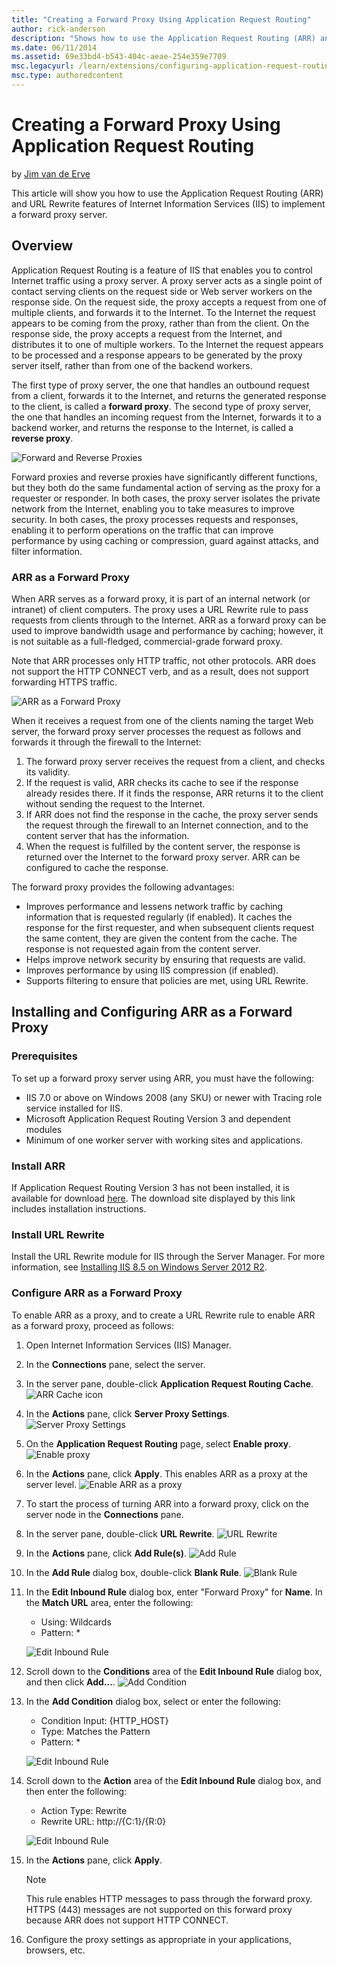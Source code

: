 ```yaml
---
title: "Creating a Forward Proxy Using Application Request Routing"
author: rick-anderson
description: "Shows how to use the Application Request Routing (ARR) and URL Rewrite features of Internet Information Services (IIS) to implement a forward proxy server."
ms.date: 06/11/2014
ms.assetid: 69e33bd4-b543-404c-aeae-254e359e7709
msc.legacyurl: /learn/extensions/configuring-application-request-routing-arr/creating-a-forward-proxy-using-application-request-routing
msc.type: authoredcontent
---
```

# Creating a Forward Proxy Using Application Request Routing

by [Jim van de Erve](https://twitter.com/jimvde)

This article will show you how to use the Application Request Routing (ARR) and URL Rewrite features of Internet Information Services (IIS) to implement a forward proxy server.

## Overview

Application Request Routing is a feature of IIS that enables you to control Internet traffic using a proxy server. A proxy server acts as a single point of contact serving clients on the request side or Web server workers on the response side. On the request side, the proxy accepts a request from one of multiple clients, and forwards it to the Internet. To the Internet the request appears to be coming from the proxy, rather than from the client. On the response side, the proxy accepts a request from the Internet, and distributes it to one of multiple workers. To the Internet the request appears to be processed and a response appears to be generated by the proxy server itself, rather than from one of the backend workers.

The first type of proxy server, the one that handles an outbound request from a client, forwards it to the Internet, and returns the generated response to the client, is called a **forward proxy**. The second type of proxy server, the one that handles an incoming request from the Internet, forwards it to a backend worker, and returns the response to the Internet, is called a **reverse proxy**.

![Forward and Reverse Proxies](creating-a-forward-proxy-using-application-request-routing/_static/image1.jpg)

Forward proxies and reverse proxies have significantly different functions, but they both do the same fundamental action of serving as the proxy for a requester or responder. In both cases, the proxy server isolates the private network from the Internet, enabling you to take measures to improve security. In both cases, the proxy processes requests and responses, enabling it to perform operations on the traffic that can improve performance by using caching or compression, guard against attacks, and filter information.

### ARR as a Forward Proxy

When ARR serves as a forward proxy, it is part of an internal network (or intranet) of client computers. The proxy uses a URL Rewrite rule to pass requests from clients through to the Internet. ARR as a forward proxy can be used to improve bandwidth usage and performance by caching; however, it is not suitable as a full-fledged, commercial-grade forward proxy.

Note that ARR processes only HTTP traffic, not other protocols. ARR does not support the HTTP CONNECT verb, and as a result, does not support forwarding HTTPS traffic.

![ARR as a Forward Proxy](creating-a-forward-proxy-using-application-request-routing/_static/image2.jpg)

When it receives a request from one of the clients naming the target Web server, the forward proxy server processes the request as follows and forwards it through the firewall to the Internet:

1. The forward proxy server receives the request from a client, and checks its validity.
2. If the request is valid, ARR checks its cache to see if the response already resides there. If it finds the response, ARR returns it to the client without sending the request to the Internet.
3. If ARR does not find the response in the cache, the proxy server sends the request through the firewall to an Internet connection, and to the content server that has the information.
4. When the request is fulfilled by the content server, the response is returned over the Internet to the forward proxy server. ARR can be configured to cache the response.

The forward proxy provides the following advantages:

- Improves performance and lessens network traffic by caching information that is requested regularly (if enabled). It caches the response for the first requester, and when subsequent clients request the same content, they are given the content from the cache. The response is not requested again from the content server.
- Helps improve network security by ensuring that requests are valid.
- Improves performance by using IIS compression (if enabled).
- Supports filtering to ensure that policies are met, using URL Rewrite.

## Installing and Configuring ARR as a Forward Proxy

### Prerequisites

To set up a forward proxy server using ARR, you must have the following:

- IIS 7.0 or above on Windows 2008 (any SKU) or newer with Tracing role service installed for IIS.
- Microsoft Application Request Routing Version 3 and dependent modules
- Minimum of one worker server with working sites and applications.

### Install ARR

If Application Request Routing Version 3 has not been installed, it is available for download [here](https://www.microsoft.com/download/details.aspx?id=39715). The download site displayed by this link includes installation instructions.

### Install URL Rewrite

Install the URL Rewrite module for IIS through the Server Manager. For more information, see [Installing IIS 8.5 on Windows Server 2012 R2](../../install/installing-iis-85/installing-iis-85-on-windows-server-2012-r2.md). 

### Configure ARR as a Forward Proxy

To enable ARR as a proxy, and to create a URL Rewrite rule to enable ARR as a forward proxy, proceed as follows:

1. Open Internet Information Services (IIS) Manager.
2. In the **Connections** pane, select the server.
3. In the server pane, double-click **Application Request Routing Cache**.
    ![ARR Cache icon](creating-a-forward-proxy-using-application-request-routing/_static/image3.jpg)
4. In the **Actions** pane, click **Server Proxy Settings**.
    ![Server Proxy Settings](creating-a-forward-proxy-using-application-request-routing/_static/image4.jpg)
5. On the **Application Request Routing** page, select **Enable proxy**.
    ![Enable proxy](creating-a-forward-proxy-using-application-request-routing/_static/image5.jpg)
6. In the **Actions** pane, click **Apply**. This enables ARR as a proxy at the server level.
    ![Enable ARR as a proxy](creating-a-forward-proxy-using-application-request-routing/_static/image6.jpg)
7. To start the process of turning ARR into a forward proxy, click on the server node in the **Connections** pane.
8. In the server pane, double-click **URL Rewrite**.
    ![URL Rewrite](creating-a-forward-proxy-using-application-request-routing/_static/image7.jpg)
9. In the **Actions** pane, click **Add Rule(s)**.
    ![Add Rule](creating-a-forward-proxy-using-application-request-routing/_static/image8.jpg)
10. In the **Add Rule** dialog box, double-click **Blank Rule**.
    ![Blank Rule](creating-a-forward-proxy-using-application-request-routing/_static/image9.jpg)
11. In the **Edit Inbound Rule** dialog box, enter "Forward Proxy" for **Name**. In the **Match URL** area, enter the following: 

    - Using: Wildcards
    - Pattern: \*

    ![Edit Inbound Rule](creating-a-forward-proxy-using-application-request-routing/_static/image10.jpg)
12. Scroll down to the **Conditions** area of the **Edit Inbound Rule** dialog box, and then click **Add…**.
    ![Add Condition](creating-a-forward-proxy-using-application-request-routing/_static/image11.jpg)
13. In the **Add Condition** dialog box, select or enter the following: 

    - Condition Input: {HTTP\_HOST}
    - Type: Matches the Pattern
    - Pattern: \*

    ![Edit Inbound Rule](creating-a-forward-proxy-using-application-request-routing/_static/image12.jpg)
14. Scroll down to the **Action** area of the **Edit Inbound Rule** dialog box, and then enter the following: 

    - Action Type: Rewrite
    - Rewrite URL: http://{C:1}/{R:0}

    ![Edit Inbound Rule](creating-a-forward-proxy-using-application-request-routing/_static/image13.jpg)
15. In the **Actions** pane, click **Apply**. 

    > [!NOTE]
    > This rule enables HTTP messages to pass through the forward proxy. HTTPS (443) messages are not supported on this forward proxy because ARR does not support HTTP CONNECT.
16. Configure the proxy settings as appropriate in your applications, browsers, etc.
